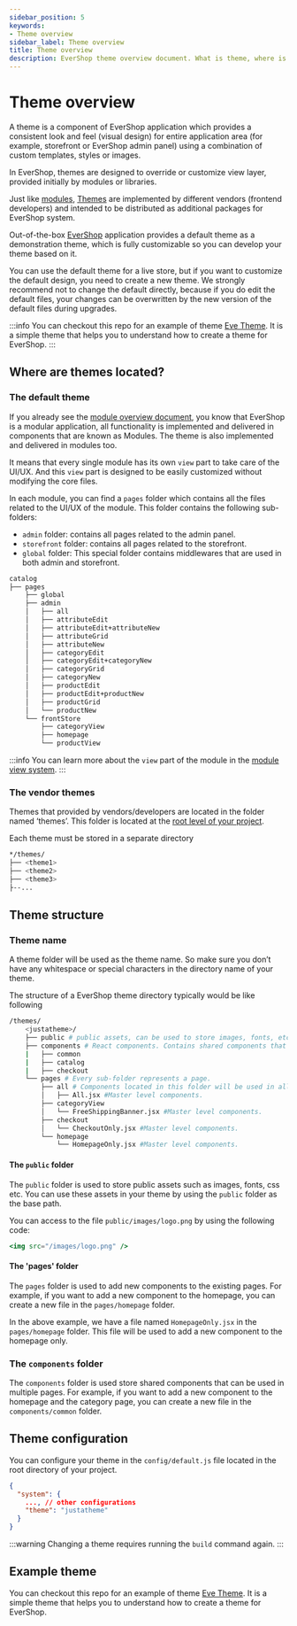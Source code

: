 ```yaml
---
sidebar_position: 5
keywords:
- Theme overview
sidebar_label: Theme overview
title: Theme overview
description: EverShop theme overview document. What is theme, where is it located and how to develop your own theme for your own store.
---
```


# Theme overview

A theme is a component of EverShop application which provides a consistent look and feel (visual design) for entire application area (for example, storefront or EverShop admin panel) using a combination of custom templates, styles or images.

In EverShop, themes are designed to override or customize view layer, provided initially by modules or libraries.

Just like [modules](/docs/development/module/module-overview), [Themes](./theme-overview) are implemented by different vendors (frontend developers) and intended to be distributed as additional packages for EverShop system.

Out-of-the-box [EverShop](https://evershop.io/) application provides a default theme as a demonstration theme, which is fully customizable so you can develop your theme based on it.

You can use the default theme for a live store, but if you want to customize the default design, you need to create a new theme. We strongly recommend not to change the default directly, because if you do edit the default files, your changes can be overwritten by the new version of the default files during upgrades.

:::info
You can checkout this repo for an example of theme [Eve Theme](https://github.com/evershopcommerce/evetheme). It is a simple theme that helps you to understand how to create a theme for EverShop.
:::

## Where are themes located?

### The default theme

If you already see the [module overview document](../module/module-overview), you know that EverShop is a modular application, all functionality is implemented and delivered in components that are known as Modules. The theme is also implemented and delivered in modules too. 

It means that every single module has its own `view` part to take care of the UI/UX. And this `view` part is designed to be easily customized without modifying the core files.

In each module, you can find a `pages` folder which contains all the files related to the UI/UX of the module. This folder contains the following sub-folders:

- `admin` folder: contains all pages related to the admin panel.
- `storefront` folder: contains all pages related to the storefront.
- `global` folder: This special folder contains middlewares that are used in both admin and storefront.

```bash
catalog
├── pages
    ├── global
    ├── admin
    │   ├── all
    │   ├── attributeEdit
    │   ├── attributeEdit+attributeNew
    │   ├── attributeGrid
    │   ├── attributeNew
    │   ├── categoryEdit
    │   ├── categoryEdit+categoryNew
    │   ├── categoryGrid
    │   ├── categoryNew
    │   ├── productEdit
    │   ├── productEdit+productNew
    │   ├── productGrid
    │   └── productNew
    └── frontStore
        ├── categoryView
        ├── homepage
        └── productView
```

:::info
You can learn more about the `view` part of the module in the [module view system](../theme/view-system.md).
:::

### The vendor themes

Themes that provided by vendors/developers are located in the folder named ‘themes’. This folder is located at the [root level of your project](/docs/development/knowledge-base/architecture-overview).

Each theme must be stored in a separate directory

```bash
*/themes/
├── <theme1>
├── <theme2>
├── <theme3>
├--...
```

## Theme structure

### Theme name

A theme folder will be used as the theme name. So make sure you don’t have any whitespace or special characters in the directory name of your theme.

The structure of a EverShop theme directory typically would be like following

```bash
/themes/
    <justatheme>/
    ├── public # public assets, can be used to store images, fonts, etc.
    ├── components # React components. Contains shared components that can be used in multiple pages.
    |   ├── common
    |   ├── catalog
    |   ├── checkout
    └── pages # Every sub-folder represents a page.
        ├── all # Components located in this folder will be used in all pages.
        │   ├── All.jsx #Master level components.
        ├── categoryView
        │   └── FreeShippingBanner.jsx #Master level components.
        ├── checkout
        │   └── CheckoutOnly.jsx #Master level components.
        └── homepage
            └── HomepageOnly.jsx #Master level components.
```

#### The `public` folder

The `public` folder is used to store public assets such as images, fonts, css etc. You can use these assets in your theme by using the `public` folder as the base path.

You can access to the file `public/images/logo.png` by using the following code:

```jsx
<img src="/images/logo.png" />
```

#### The 'pages' folder

The `pages` folder is used to add new components to the existing pages. For example, if you want to add a new component to the homepage, you can create a new file in the `pages/homepage` folder.

In the above example, we have a file named `HomepageOnly.jsx` in the `pages/homepage` folder. This file will be used to add a new component to the homepage only.

### The `components` folder

The `components` folder is used store shared components that can be used in multiple pages. For example, if you want to add a new component to the homepage and the category page, you can create a new file in the `components/common` folder.

## Theme configuration

You can configure your theme in the `config/default.js` file located in the root directory of your project.

```json
{
  "system": {
    ..., // other configurations
    "theme": "justatheme"
  }
}
```

:::warning
Changing a theme requires running the `build` command again.
:::

## Example theme

You can checkout this repo for an example of theme [Eve Theme](https://github.com/evershopcommerce/evetheme). It is a simple theme that helps you to understand how to create a theme for EverShop.
